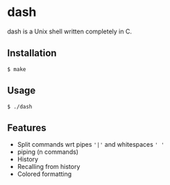 # dash
dash is a Unix shell written completely in C.

## Installation
`$ make`

## Usage
`$ ./dash`

## Features
- Split commands wrt pipes `'|'` and whitespaces `' '`
- piping (n commands)
- History
- Recalling from history
- Colored formatting
